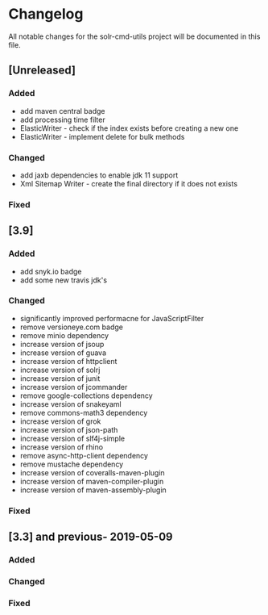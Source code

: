 # Changelog
All notable changes for the solr-cmd-utils project will be documented in this file.


## [Unreleased]
### Added
- add maven central badge
- add processing time filter
- ElasticWriter - check if the index exists before creating a new one
- ElasticWriter - implement delete for bulk methods


### Changed
- add jaxb dependencies to enable jdk 11 support
- Xml Sitemap Writer - create the final directory if it does not exists

### Fixed



## [3.9]
### Added
- add snyk.io badge
- add some new travis jdk's

### Changed
- significantly improved performacne for JavaScriptFilter
- remove versioneye.com badge
- remove minio dependency
- increase version of jsoup
- increase version of guava
- increase version of httpclient
- increase version of solrj
- increase version of junit
- increase version of jcommander
- remove google-collections dependency
- increase version of snakeyaml
- remove commons-math3 dependency
- increase version of grok
- increase version of json-path
- increase version of slf4j-simple
- increase version of rhino
- remove async-http-client dependency
- remove mustache dependency
- increase version of coveralls-maven-plugin
- increase version of maven-compiler-plugin
- increase version of maven-assembly-plugin

### Fixed


## [3.3] and previous- 2019-05-09
### Added

### Changed

### Fixed
